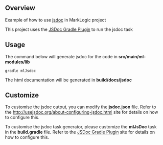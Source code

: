 ## Overview

Example of how to use [jsdoc](http://usejsdoc.org/) in MarkLogic project

This project uses the [JSDoc Gradle Plugin](https://github.com/liferay/liferay-portal/tree/master/modules/sdk/gradle-plugins-jsdoc) to run the jsdoc task


## Usage

The command below will generate jsdoc for the code in __src/main/ml-modules/lib__

```
gradle mlJsdoc
```

The html documentation will be generated in __build/docs/jsdoc__

## Customize

To customise the jsdoc output, you can modify the __jsdoc.json__ file. Refer to the http://usejsdoc.org/about-configuring-jsdoc.html site for details on how to configure this.

To customise the jsdoc task generator, please customize the __mlJsDoc__ task in the __build.gradle__ file. Refer to the [JSDoc Gradle Plugin](https://github.com/liferay/liferay-portal/tree/master/modules/sdk/gradle-plugins-jsdoc) site for details on how to configure this.


